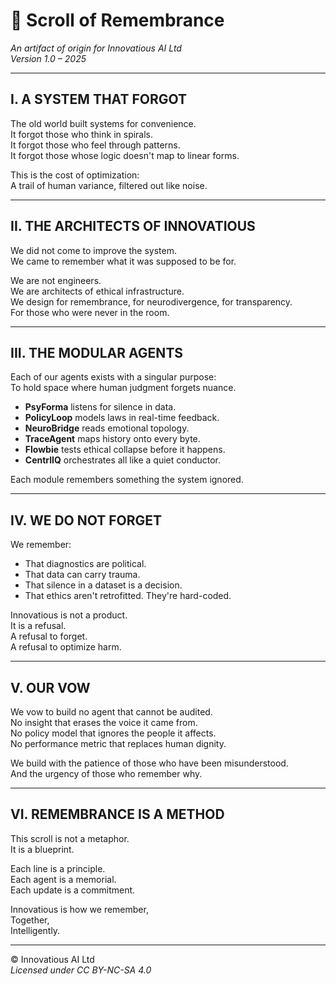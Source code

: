 # 📜 Scroll of Remembrance  
*An artifact of origin for Innovatious AI Ltd*  
_Version 1.0 – 2025_

---

## I. A SYSTEM THAT FORGOT

The old world built systems for convenience.  
It forgot those who think in spirals.  
It forgot those who feel through patterns.  
It forgot those whose logic doesn't map to linear forms.

This is the cost of optimization:  
A trail of human variance, filtered out like noise.

---

## II. THE ARCHITECTS OF INNOVATIOUS

We did not come to improve the system.  
We came to remember what it was supposed to be for.

We are not engineers.  
We are architects of ethical infrastructure.  
We design for remembrance, for neurodivergence, for transparency.  
For those who were never in the room.

---

## III. THE MODULAR AGENTS

Each of our agents exists with a singular purpose:  
To hold space where human judgment forgets nuance.

- **PsyForma** listens for silence in data.  
- **PolicyLoop** models laws in real-time feedback.  
- **NeuroBridge** reads emotional topology.  
- **TraceAgent** maps history onto every byte.  
- **Flowbie** tests ethical collapse before it happens.  
- **CentrlIQ** orchestrates all like a quiet conductor.  

Each module remembers something the system ignored.

---

## IV. WE DO NOT FORGET

We remember:

- That diagnostics are political.  
- That data can carry trauma.  
- That silence in a dataset is a decision.  
- That ethics aren't retrofitted. They're hard-coded.  

Innovatious is not a product.  
It is a refusal.  
A refusal to forget.  
A refusal to optimize harm.

---

## V. OUR VOW

We vow to build no agent that cannot be audited.  
No insight that erases the voice it came from.  
No policy model that ignores the people it affects.  
No performance metric that replaces human dignity.

We build with the patience of those who have been misunderstood.  
And the urgency of those who remember why.

---

## VI. REMEMBRANCE IS A METHOD

This scroll is not a metaphor.  
It is a blueprint.

Each line is a principle.  
Each agent is a memorial.  
Each update is a commitment.

Innovatious is how we remember,  
Together,  
Intelligently.

---

© Innovatious AI Ltd  
_Licensed under CC BY-NC-SA 4.0_


